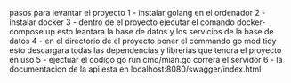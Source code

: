 pasos para levantar el proyecto
1 - instalar golang en el ordenador 
2 - instalar docker 
3 - dentro de el proyecto ejecutar el comando docker-compose up esto leantara la base de datos y los servicios de la base de datos
4 - en el directorio de el proyecto poner el commando go mod tidy esto descargara todas las dependencias y librerias que tendra el proyecto en uso
5 - ejectuar el codigo go run cmd/mian.go correra el servidor 
6 - la documentacion de la api esta en localhost:8080/swagger/index.html
